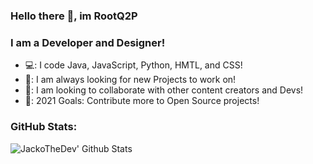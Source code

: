 ### Hello there 👋, im RootQ2P 


### I am a Developer and Designer!
* 💻: I code Java, JavaScript, Python, HMTL, and CSS!
* 🌱: I am always looking for new Projects to work on! 
* 👯: I am looking to collaborate with other content creators and Devs!
* 🥅: 2021 Goals: Contribute more to Open Source projects!


### GitHub Stats:

<img align="left" alt="JackoTheDev' Github Stats" src="https://github-readme-stats.appleluis.vercel.app/api?username=JackoTheDev&show_icons=true&hide_border=true" />





<br />

[java]: https://en.wikipedia.org/wiki/Java
[javascript]: https://en.wikipedia.org/wiki/JavaScript
[python]: https://en.wikipedia.org/wiki/Python_(programming_language)
[html]: https://en.wikipedia.org/wiki/HTML
[css]: https://en.wikipedia.org/wiki/CSS
[php]: https://en.wikipedia.org/wiki/PHP


<br />

[website]: https://q2p.xyz/

